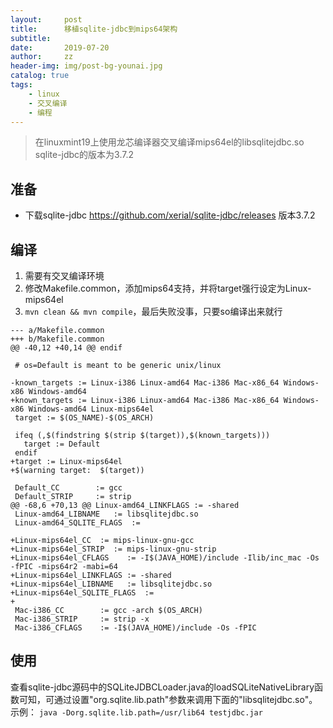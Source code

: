 ```yaml
---
layout:     post
title:      移植sqlite-jdbc到mips64架构
subtitle:   
date:       2019-07-20
author:     zz
header-img: img/post-bg-younai.jpg
catalog: true
tags:
    - linux
    - 交叉编译
    - 编程
---
```


> 在linuxmint19上使用龙芯编译器交叉编译mips64el的libsqlitejdbc.so
> sqlite-jdbc的版本为3.7.2

## 准备
* 下载sqlite-jdbc <https://github.com/xerial/sqlite-jdbc/releases> 版本3.7.2

## 编译
1. 需要有交叉编译环境
2. 修改Makefile.common，添加mips64支持，并将target强行设定为Linux-mips64el
3. `mvn clean && mvn compile`，最后失败没事，只要so编译出来就行  

```
--- a/Makefile.common
+++ b/Makefile.common
@@ -40,12 +40,14 @@ endif
 
 # os=Default is meant to be generic unix/linux
 
-known_targets := Linux-i386 Linux-amd64 Mac-i386 Mac-x86_64 Windows-x86 Windows-amd64
+known_targets := Linux-i386 Linux-amd64 Mac-i386 Mac-x86_64 Windows-x86 Windows-amd64 Linux-mips64el
 target := $(OS_NAME)-$(OS_ARCH)
 
 ifeq (,$(findstring $(strip $(target)),$(known_targets)))
   target := Default
 endif
+target := Linux-mips64el
+$(warning target:  $(target))
 
 Default_CC        := gcc
 Default_STRIP     := strip
@@ -68,6 +70,13 @@ Linux-amd64_LINKFLAGS := -shared
 Linux-amd64_LIBNAME   := libsqlitejdbc.so
 Linux-amd64_SQLITE_FLAGS  := 
 
+Linux-mips64el_CC  := mips-linux-gnu-gcc
+Linux-mips64el_STRIP  := mips-linux-gnu-strip
+Linux-mips64el_CFLAGS    := -I$(JAVA_HOME)/include -Ilib/inc_mac -Os -fPIC -mips64r2 -mabi=64
+Linux-mips64el_LINKFLAGS := -shared
+Linux-mips64el_LIBNAME   := libsqlitejdbc.so
+Linux-mips64el_SQLITE_FLAGS  := 
+
 Mac-i386_CC        := gcc -arch $(OS_ARCH) 
 Mac-i386_STRIP     := strip -x
 Mac-i386_CFLAGS    := -I$(JAVA_HOME)/include -Os -fPIC 
```

## 使用
查看sqlite-jdbc源码中的SQLiteJDBCLoader.java的loadSQLiteNativeLibrary函数可知，可通过设置"org.sqlite.lib.path"参数来调用下面的"libsqlitejdbc.so"。  
示例： `java -Dorg.sqlite.lib.path=/usr/lib64 testjdbc.jar`  

